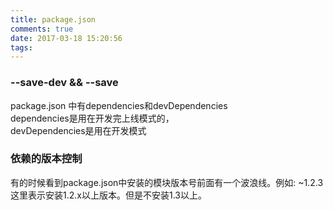 ```yaml
---
title: package.json
comments: true
date: 2017-03-18 15:20:56
tags:
---
```


### --save-dev && --save
package.json 中有dependencies和devDependencies<br/>
dependencies是用在开发完上线模式的，<br/>
devDependencies是用在开发模式<br/>

### 依赖的版本控制
  
  有的时候看到package.json中安装的模块版本号前面有一个波浪线。例如: ~1.2.3 这里表示安装1.2.x以上版本。但是不安装1.3以上。